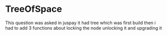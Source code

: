 # TreeOfSpace
This question was asked in juspay 
it had tree which was first build then i had to add 3 functions about locking the node unlocking it and upgrading it
